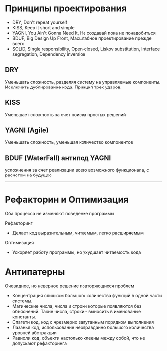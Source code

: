 # Принципы проектирования

- DRY, Don't repeat yourself
- KISS, Keep it short and simple
- YAGNI, You Ain't Gonna Need It, Не создавай пока не понадобиться
- BDUF, Big Design Up Front, Масштабное проектирование прежде всего
- SOLID, Single responsibility, Open-closed, Liskov substitution, Interface segregation, Dependency inversion


## DRY
Уменьшать сложность, разделяя систему на управляемые компоненты.
Исключить дублирование кода.
Принцип трех ударов.

## KISS
Уменьшает сложность за счет поиска простых решений

## YAGNI (Agile)
Уменьшать сложность, уменьшая количество компонентов


## BDUF (WaterFall) антипод YAGNI
усложнения за счет реализации всего возможного функционала, с расчетом на будущее

____

# Рефакторин и Оптимизация
Оба процесса не изменяют поведение программы

Рефакторинг
- Делает код выразительным, читаемым, легко расширяемым

Оптимизация
- Ускоряет работу программы, но ухудшает читаемость кода

# Антипатерны
Очевидное, но неверное решение повторяющихся проблем

- Концентрация слишком большого количества функций в одной части системы.
- Магические числа, числа и строки которые появляются без объяснений.
    Такие числа, строки - выносить в именованые константы.
- Спагети код, код с чрезмерно запутанным порядком выполнения
- Лазанья код, использование неоправданно большого количества уровней абстракции
- Равиоли код, объекти настолько клеены между собой, что не допускают рефакторинга
